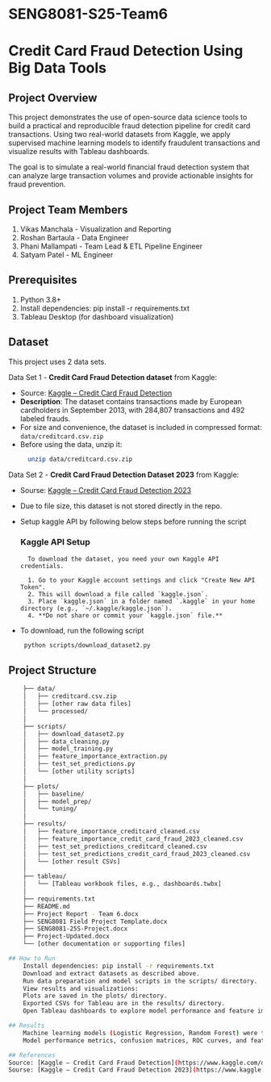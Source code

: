 ﻿# SENG8081-S25-Team6
# Credit Card Fraud Detection Using Big Data Tools

## Project Overview
This project demonstrates the use of open-source data science tools to build a practical and reproducible fraud detection pipeline for credit card transactions. Using two real-world datasets from Kaggle, we apply supervised machine learning models to identify fraudulent transactions and visualize results with Tableau dashboards.

The goal is to simulate a real-world financial fraud detection system that can analyze large transaction volumes and provide actionable insights for fraud prevention.

## Project Team Members
1. Vikas Manchala - Visualization and Reporting
2. Roshan Bartaula - Data Engineer
3. Phani Mallampati - Team Lead & ETL Pipeline Engineer
4. Satyam Patel - ML Engineer

## Prerequisites
1. Python 3.8+
2. Install dependencies: pip install -r requirements.txt
3. Tableau Desktop (for dashboard visualization)

## Dataset

This project uses 2 data sets.

Data Set 1 - **Credit Card Fraud Detection dataset** from Kaggle:
- Source: [Kaggle – Credit Card Fraud Detection](https://www.kaggle.com/datasets/mlg-ulb/creditcardfraud)
- **Description**: The dataset contains transactions made by European cardholders in September 2013, with 284,807 transactions and 492 labeled frauds.
- For size and convenience, the dataset is included in compressed format:  `data/creditcard.csv.zip`
- Before using the data, unzip it:
  ```bash
    unzip data/creditcard.csv.zip

 Data Set 2 - **Credit Card Fraud Detection Dataset 2023** from Kaggle:
- Sourse: [Kaggle – Credit Card Fraud Detection 2023](https://www.kaggle.com/datasets/nelgiriyewithana/credit-card-fraud-detection-dataset-2023)
- Due to file size, this dataset is not stored directly in the repo.
- Setup kaggle API by following below steps before running the script

  ### Kaggle API Setup

        To download the dataset, you need your own Kaggle API credentials.
        
        1. Go to your Kaggle account settings and click "Create New API Token".
        2. This will download a file called `kaggle.json`.
        3. Place `kaggle.json` in a folder named `.kaggle` in your home directory (e.g., `~/.kaggle/kaggle.json`).
        4. **Do not share or commit your `kaggle.json` file.**

   
- To download, run the following script
  ```bash
   python scripts/download_dataset2.py

## Project Structure
```bash
    ├── data/
    │   ├── creditcard.csv.zip
    │   ├── [other raw data files]
    │   └── processed/
    │
    ├── scripts/
    │   ├── download_dataset2.py
    │   ├── data_cleaning.py
    │   ├── model_training.py
    │   ├── feature_importance_extraction.py
    │   ├── test_set_predictions.py
    │   └── [other utility scripts]
    │
    ├── plots/
    │   ├── baseline/
    │   ├── model_prep/
    │   └── tuning/
    │
    ├── results/
    │   ├── feature_importance_creditcard_cleaned.csv
    │   ├── feature_importance_credit_card_fraud_2023_cleaned.csv
    │   ├── test_set_predictions_creditcard_cleaned.csv
    │   ├── test_set_predictions_credit_card_fraud_2023_cleaned.csv
    │   └── [other result CSVs]
    │
    ├── tableau/
    │   └── [Tableau workbook files, e.g., dashboards.twbx]
    │
    ├── requirements.txt
    ├── README.md
    ├── Project Report - Team 6.docx
    ├── SENG8081 Field Project Template.docx
    ├── SENG8081-25S-Project.docx
    ├── Project-Updated.docx
    └── [other documentation or supporting files]

## How to Run
    Install dependencies: pip install -r requirements.txt
    Download and extract datasets as described above.
    Run data preparation and model scripts in the scripts/ directory.
    View results and visualizations:
    Plots are saved in the plots/ directory.
    Exported CSVs for Tableau are in the results/ directory.
    Open Tableau dashboards to explore model performance and feature importances.

## Results
    Machine learning models (Logistic Regression, Random Forest) were trained and evaluated on both datasets.
    Model performance metrics, confusion matrices, ROC curves, and feature importances are visualized in the plots/ directory and Tableau dashboards.

## References
Source: [Kaggle – Credit Card Fraud Detection](https://www.kaggle.com/datasets/mlg-ulb/creditcardfraud)
Sourse: [Kaggle – Credit Card Fraud Detection 2023](https://www.kaggle.com/datasets/nelgiriyewithana/credit-card-fraud-detection-dataset-2023)
